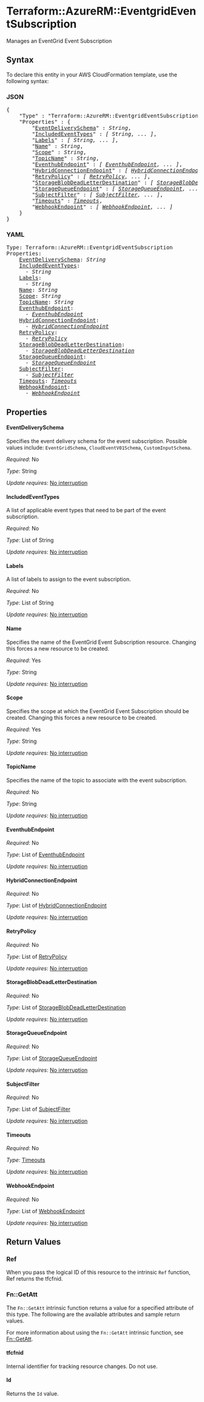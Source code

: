 # Terraform::AzureRM::EventgridEventSubscription

Manages an EventGrid Event Subscription

## Syntax

To declare this entity in your AWS CloudFormation template, use the following syntax:

### JSON

<pre>
{
    "Type" : "Terraform::AzureRM::EventgridEventSubscription",
    "Properties" : {
        "<a href="#eventdeliveryschema" title="EventDeliverySchema">EventDeliverySchema</a>" : <i>String</i>,
        "<a href="#includedeventtypes" title="IncludedEventTypes">IncludedEventTypes</a>" : <i>[ String, ... ]</i>,
        "<a href="#labels" title="Labels">Labels</a>" : <i>[ String, ... ]</i>,
        "<a href="#name" title="Name">Name</a>" : <i>String</i>,
        "<a href="#scope" title="Scope">Scope</a>" : <i>String</i>,
        "<a href="#topicname" title="TopicName">TopicName</a>" : <i>String</i>,
        "<a href="#eventhubendpoint" title="EventhubEndpoint">EventhubEndpoint</a>" : <i>[ <a href="eventhubendpoint.md">EventhubEndpoint</a>, ... ]</i>,
        "<a href="#hybridconnectionendpoint" title="HybridConnectionEndpoint">HybridConnectionEndpoint</a>" : <i>[ <a href="hybridconnectionendpoint.md">HybridConnectionEndpoint</a>, ... ]</i>,
        "<a href="#retrypolicy" title="RetryPolicy">RetryPolicy</a>" : <i>[ <a href="retrypolicy.md">RetryPolicy</a>, ... ]</i>,
        "<a href="#storageblobdeadletterdestination" title="StorageBlobDeadLetterDestination">StorageBlobDeadLetterDestination</a>" : <i>[ <a href="storageblobdeadletterdestination.md">StorageBlobDeadLetterDestination</a>, ... ]</i>,
        "<a href="#storagequeueendpoint" title="StorageQueueEndpoint">StorageQueueEndpoint</a>" : <i>[ <a href="storagequeueendpoint.md">StorageQueueEndpoint</a>, ... ]</i>,
        "<a href="#subjectfilter" title="SubjectFilter">SubjectFilter</a>" : <i>[ <a href="subjectfilter.md">SubjectFilter</a>, ... ]</i>,
        "<a href="#timeouts" title="Timeouts">Timeouts</a>" : <i><a href="timeouts.md">Timeouts</a></i>,
        "<a href="#webhookendpoint" title="WebhookEndpoint">WebhookEndpoint</a>" : <i>[ <a href="webhookendpoint.md">WebhookEndpoint</a>, ... ]</i>
    }
}
</pre>

### YAML

<pre>
Type: Terraform::AzureRM::EventgridEventSubscription
Properties:
    <a href="#eventdeliveryschema" title="EventDeliverySchema">EventDeliverySchema</a>: <i>String</i>
    <a href="#includedeventtypes" title="IncludedEventTypes">IncludedEventTypes</a>: <i>
      - String</i>
    <a href="#labels" title="Labels">Labels</a>: <i>
      - String</i>
    <a href="#name" title="Name">Name</a>: <i>String</i>
    <a href="#scope" title="Scope">Scope</a>: <i>String</i>
    <a href="#topicname" title="TopicName">TopicName</a>: <i>String</i>
    <a href="#eventhubendpoint" title="EventhubEndpoint">EventhubEndpoint</a>: <i>
      - <a href="eventhubendpoint.md">EventhubEndpoint</a></i>
    <a href="#hybridconnectionendpoint" title="HybridConnectionEndpoint">HybridConnectionEndpoint</a>: <i>
      - <a href="hybridconnectionendpoint.md">HybridConnectionEndpoint</a></i>
    <a href="#retrypolicy" title="RetryPolicy">RetryPolicy</a>: <i>
      - <a href="retrypolicy.md">RetryPolicy</a></i>
    <a href="#storageblobdeadletterdestination" title="StorageBlobDeadLetterDestination">StorageBlobDeadLetterDestination</a>: <i>
      - <a href="storageblobdeadletterdestination.md">StorageBlobDeadLetterDestination</a></i>
    <a href="#storagequeueendpoint" title="StorageQueueEndpoint">StorageQueueEndpoint</a>: <i>
      - <a href="storagequeueendpoint.md">StorageQueueEndpoint</a></i>
    <a href="#subjectfilter" title="SubjectFilter">SubjectFilter</a>: <i>
      - <a href="subjectfilter.md">SubjectFilter</a></i>
    <a href="#timeouts" title="Timeouts">Timeouts</a>: <i><a href="timeouts.md">Timeouts</a></i>
    <a href="#webhookendpoint" title="WebhookEndpoint">WebhookEndpoint</a>: <i>
      - <a href="webhookendpoint.md">WebhookEndpoint</a></i>
</pre>

## Properties

#### EventDeliverySchema

Specifies the event delivery schema for the event subscription. Possible values include: `EventGridSchema`, `CloudEventV01Schema`, `CustomInputSchema`.

_Required_: No

_Type_: String

_Update requires_: [No interruption](https://docs.aws.amazon.com/AWSCloudFormation/latest/UserGuide/using-cfn-updating-stacks-update-behaviors.html#update-no-interrupt)

#### IncludedEventTypes

A list of applicable event types that need to be part of the event subscription.

_Required_: No

_Type_: List of String

_Update requires_: [No interruption](https://docs.aws.amazon.com/AWSCloudFormation/latest/UserGuide/using-cfn-updating-stacks-update-behaviors.html#update-no-interrupt)

#### Labels

A list of labels to assign to the event subscription.

_Required_: No

_Type_: List of String

_Update requires_: [No interruption](https://docs.aws.amazon.com/AWSCloudFormation/latest/UserGuide/using-cfn-updating-stacks-update-behaviors.html#update-no-interrupt)

#### Name

Specifies the name of the EventGrid Event Subscription resource. Changing this forces a new resource to be created.

_Required_: Yes

_Type_: String

_Update requires_: [No interruption](https://docs.aws.amazon.com/AWSCloudFormation/latest/UserGuide/using-cfn-updating-stacks-update-behaviors.html#update-no-interrupt)

#### Scope

Specifies the scope at which the EventGrid Event Subscription should be created. Changing this forces a new resource to be created.

_Required_: Yes

_Type_: String

_Update requires_: [No interruption](https://docs.aws.amazon.com/AWSCloudFormation/latest/UserGuide/using-cfn-updating-stacks-update-behaviors.html#update-no-interrupt)

#### TopicName

Specifies the name of the topic to associate with the event subscription.

_Required_: No

_Type_: String

_Update requires_: [No interruption](https://docs.aws.amazon.com/AWSCloudFormation/latest/UserGuide/using-cfn-updating-stacks-update-behaviors.html#update-no-interrupt)

#### EventhubEndpoint

_Required_: No

_Type_: List of <a href="eventhubendpoint.md">EventhubEndpoint</a>

_Update requires_: [No interruption](https://docs.aws.amazon.com/AWSCloudFormation/latest/UserGuide/using-cfn-updating-stacks-update-behaviors.html#update-no-interrupt)

#### HybridConnectionEndpoint

_Required_: No

_Type_: List of <a href="hybridconnectionendpoint.md">HybridConnectionEndpoint</a>

_Update requires_: [No interruption](https://docs.aws.amazon.com/AWSCloudFormation/latest/UserGuide/using-cfn-updating-stacks-update-behaviors.html#update-no-interrupt)

#### RetryPolicy

_Required_: No

_Type_: List of <a href="retrypolicy.md">RetryPolicy</a>

_Update requires_: [No interruption](https://docs.aws.amazon.com/AWSCloudFormation/latest/UserGuide/using-cfn-updating-stacks-update-behaviors.html#update-no-interrupt)

#### StorageBlobDeadLetterDestination

_Required_: No

_Type_: List of <a href="storageblobdeadletterdestination.md">StorageBlobDeadLetterDestination</a>

_Update requires_: [No interruption](https://docs.aws.amazon.com/AWSCloudFormation/latest/UserGuide/using-cfn-updating-stacks-update-behaviors.html#update-no-interrupt)

#### StorageQueueEndpoint

_Required_: No

_Type_: List of <a href="storagequeueendpoint.md">StorageQueueEndpoint</a>

_Update requires_: [No interruption](https://docs.aws.amazon.com/AWSCloudFormation/latest/UserGuide/using-cfn-updating-stacks-update-behaviors.html#update-no-interrupt)

#### SubjectFilter

_Required_: No

_Type_: List of <a href="subjectfilter.md">SubjectFilter</a>

_Update requires_: [No interruption](https://docs.aws.amazon.com/AWSCloudFormation/latest/UserGuide/using-cfn-updating-stacks-update-behaviors.html#update-no-interrupt)

#### Timeouts

_Required_: No

_Type_: <a href="timeouts.md">Timeouts</a>

_Update requires_: [No interruption](https://docs.aws.amazon.com/AWSCloudFormation/latest/UserGuide/using-cfn-updating-stacks-update-behaviors.html#update-no-interrupt)

#### WebhookEndpoint

_Required_: No

_Type_: List of <a href="webhookendpoint.md">WebhookEndpoint</a>

_Update requires_: [No interruption](https://docs.aws.amazon.com/AWSCloudFormation/latest/UserGuide/using-cfn-updating-stacks-update-behaviors.html#update-no-interrupt)

## Return Values

### Ref

When you pass the logical ID of this resource to the intrinsic `Ref` function, Ref returns the tfcfnid.

### Fn::GetAtt

The `Fn::GetAtt` intrinsic function returns a value for a specified attribute of this type. The following are the available attributes and sample return values.

For more information about using the `Fn::GetAtt` intrinsic function, see [Fn::GetAtt](https://docs.aws.amazon.com/AWSCloudFormation/latest/UserGuide/intrinsic-function-reference-getatt.html).

#### tfcfnid

Internal identifier for tracking resource changes. Do not use.

#### Id

Returns the <code>Id</code> value.

